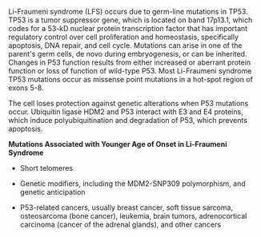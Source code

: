 Li-Fraumeni syndrome (LFS) occurs due to germ-line mutations in TP53. TP53 is a tumor suppressor gene, which is located on band 17p13.1, which codes for a 53-kD nuclear protein transcription factor that has important regulatory control over cell proliferation and homeostasis, specifically apoptosis, DNA repair, and cell cycle. Mutations can arise in one of the parent's germ cells, de novo during embryogenesis, or can be inherited. Changes in P53 function results from either increased or aberrant protein function or loss of function of wild-type P53. Most Li-Fraumeni syndrome TP53 mutations occur as missense point mutations in a hot-spot region of exons 5-8.

The cell loses protection against genetic alterations when P53 mutations occur. Ubiquitin ligase HDM2 and P53 interact with E3 and E4 proteins, which induce polyubiquitination and degradation of P53, which prevents apoptosis.

**Mutations Associated with Younger Age of Onset in Li-Fraumeni Syndrome**

- Short telomeres

- Genetic modifiers, including the MDM2-SNP309 polymorphism, and genetic anticipation

- P53-related cancers, usually breast cancer, soft tissue sarcoma, osteosarcoma (bone cancer), leukemia, brain tumors, adrenocortical carcinoma (cancer of the adrenal glands), and other cancers